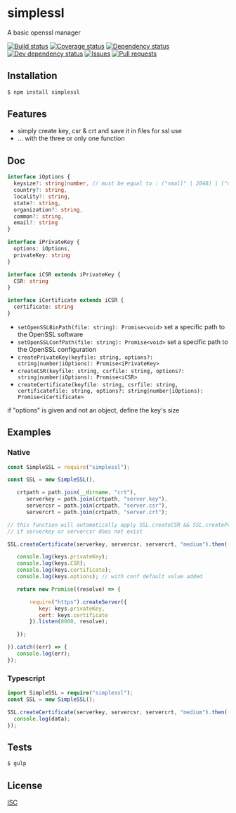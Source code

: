# simplessl
A basic openssl manager

[![Build status](https://api.travis-ci.org/Psychopoulet/simplessl.svg?branch=master)](https://travis-ci.org/Psychopoulet/simplessl)
[![Coverage status](https://coveralls.io/repos/github/Psychopoulet/simplessl/badge.svg?branch=master)](https://coveralls.io/github/Psychopoulet/simplessl)
[![Dependency status](https://david-dm.org/Psychopoulet/simplessl/status.svg)](https://david-dm.org/Psychopoulet/simplessl)
[![Dev dependency status](https://david-dm.org/Psychopoulet/simplessl/dev-status.svg)](https://david-dm.org/Psychopoulet/simplessl?type=dev)
[![Issues](https://img.shields.io/github/issues/Psychopoulet/simplessl.svg)](https://github.com/Psychopoulet/simplessl/issues)
[![Pull requests](https://img.shields.io/github/issues-pr/Psychopoulet/simplessl.svg)](https://github.com/Psychopoulet/simplessl/pulls)

## Installation

```bash
$ npm install simplessl
```

## Features

   * simply create key, csr & crt and save it in files for ssl use
   * ... with the three or only one function

## Doc

```typescript
interface iOptions {
  keysize?: string|number, // must be equal to : ("small" | 2048) | ("medium" | 3072) | ("large" | 4096)
  country?: string,
  locality?: string,
  state?: string,
  organization?: string,
  common?: string,
  email?: string
}

interface iPrivateKey {
  options: iOptions,
  privateKey: string
}

interface iCSR extends iPrivateKey {
  CSR: string
}

interface iCertificate extends iCSR {
  certificate: string
}
```

   * ``` setOpenSSLBinPath(file: string): Promise<void> ``` set a specific path to the OpenSSL software
   * ``` setOpenSSLConfPath(file: string): Promise<void> ``` set a specific path to the OpenSSL configuration
   * ``` createPrivateKey(keyfile: string, options?: string|number|iOptions): Promise<iPrivateKey> ```
   * ``` createCSR(keyfile: string, csrfile: string, options?: string|number|iOptions): Promise<iCSR> ```
   * ``` createCertificate(keyfile: string, csrfile: string, certificatefile: string, options?: string|number|iOptions): Promise<iCertificate> ```

if "options" is given and not an object, define the key's size

## Examples

### Native

```javascript
const SimpleSSL = require("simplessl");

const SSL = new SimpleSSL(),

   crtpath = path.join(__dirname, "crt"),
      serverkey = path.join(crtpath, "server.key"),
      servercsr = path.join(crtpath, "server.csr"),
      servercrt = path.join(crtpath, "server.crt");

// this function will automatically apply SSL.createCSR && SSL.createPrivateKey functions
// if serverkey or servercsr does not exist

SSL.createCertificate(serverkey, servercsr, servercrt, "medium").then((keys) => {

   console.log(keys.privateKey);
   console.log(keys.CSR);
   console.log(keys.certificate);
   console.log(keys.options); // with conf default value added

   return new Promise((resolve) => {

       require("https").createServer({
          key: keys.privateKey,
          cert: keys.certificate
       }).listen(8000, resolve);

   });

}).catch((err) => {
   console.log(err);
});
```

### Typescript

```typescript
import SimpleSSL = require("simplessl");
const SSL = new SimpleSSL();

SSL.createCertificate(serverkey, servercsr, servercrt, "medium").then((data: iCertificate) => {
  console.log(data);
});
```

## Tests

```bash
$ gulp
```

## License

   [ISC](LICENSE)

